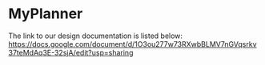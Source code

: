 # MyPlanner
The link to our design documentation is listed below:
https://docs.google.com/document/d/1O3ou277w73RXwbBLMV7nGVqsrkv37teMdAq3E-32sjA/edit?usp=sharing
